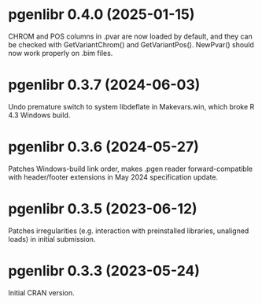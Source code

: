 # pgenlibr 0.4.0 (2025-01-15)
CHROM and POS columns in .pvar are now loaded by default, and they can be
checked with GetVariantChrom() and GetVariantPos().  NewPvar() should now work
properly on .bim files.

# pgenlibr 0.3.7 (2024-06-03)
Undo premature switch to system libdeflate in Makevars.win, which broke R 4.3
Windows build.

# pgenlibr 0.3.6 (2024-05-27)
Patches Windows-build link order, makes .pgen reader forward-compatible with
header/footer extensions in May 2024 specification update.

# pgenlibr 0.3.5 (2023-06-12)
Patches irregularities (e.g. interaction with preinstalled libraries, unaligned
loads) in initial submission.

# pgenlibr 0.3.3 (2023-05-24)
Initial CRAN version.
